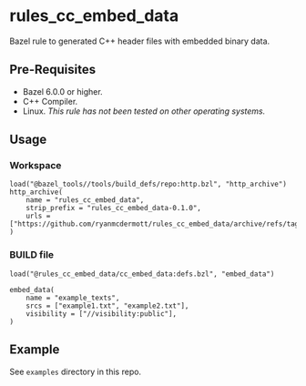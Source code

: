 # rules_cc_embed_data

Bazel rule to generated C++ header files with embedded binary data.

## Pre-Requisites

* Bazel 6.0.0 or higher.
* C++ Compiler.
* Linux. _This rule has not been tested on other operating systems._

## Usage

### Workspace

```
load("@bazel_tools//tools/build_defs/repo:http.bzl", "http_archive")
http_archive(
    name = "rules_cc_embed_data",
    strip_prefix = "rules_cc_embed_data-0.1.0",
    urls = ["https://github.com/ryanmcdermott/rules_cc_embed_data/archive/refs/tags/0.1.0.tar.gz"],
)
```

### BUILD file

```
load("@rules_cc_embed_data/cc_embed_data:defs.bzl", "embed_data")

embed_data(
    name = "example_texts",
    srcs = ["example1.txt", "example2.txt"],
    visibility = ["//visibility:public"],
)
```

## Example

See `examples` directory in this repo.